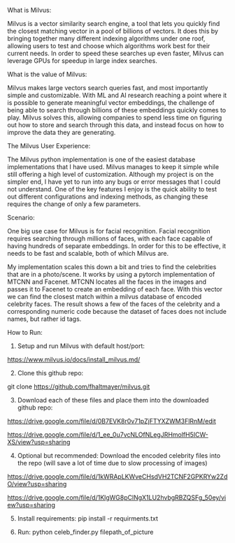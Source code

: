 What is Milvus:

Milvus is a vector similarity search engine, a tool that lets you quickly find the closest matching vector in a pool of billions of vectors. It does this by bringing together many different indexing algorithms under one roof, allowing users to test and choose which algorithms work best for their current needs. In order to speed these searches up even faster, Milvus can leverage GPUs for speedup in large index searches.


What is the value of Milvus:

Milvus makes large vectors search queries fast, and most importantly simple and customizable. With ML and AI research reaching a point where it is possible to generate meaningful vector embeddings, the challenge of being able to search through billions of these embeddings quickly comes to play. Milvus solves this, allowing companies to spend less time on figuring out how to store and search through this data, and instead focus on how to improve the data they are generating.

The Milvus User Experience:

The Milvus python implementation is one of the easiest database implementations that I have used. Milvus manages to keep it simple while still offering a high level of customization. Although my project is on the simpler end, I have yet to run into any bugs or error messages that I could not understand. One of the key features I enjoy is the quick ability to test out different configurations and indexing methods, as changing these requires the change of only a few parameters.



Scenario:

One big use case for Milvus is for facial recognition. Facial recognition requires searching through millions of faces, with each face capable of having hundreds of separate embeddings. In order for this to be effective, it needs to be fast and scalable, both of which Milvus are.

My implementation scales this down a bit and tries to find the celebrities that are in a photo/scene. It works by using a pytorch implementation of MTCNN and Facenet. MTCNN locates all the faces in the images and passes it to Facenet to create an embedding of each face. With this vector we can find the closest match within a milvus database of encoded celebrity faces. The result shows a few of the faces of the celebrity and a corresponding numeric code because the dataset of faces does not include names, but rather id tags.


How to Run:
1. Setup and run Milvus with default host/port: 

https://www.milvus.io/docs/install_milvus.md/

2. Clone this github repo: 

git clone https://github.com/fhaltmayer/milvus.git 

3. Download each of these files and place them into the downloaded github repo:

https://drive.google.com/file/d/0B7EVK8r0v71pZjFTYXZWM3FlRnM/edit 

https://drive.google.com/file/d/1_ee_0u7vcNLOfNLegJRHmolfH5ICW-XS/view?usp=sharing

4. Optional but recommended: Download the encoded celebrity files into the repo (will save a lot of time due to slow processing of images)

https://drive.google.com/file/d/1kWRApLKWveCHsdVH2TCNF2GPKRYw2ZdO/view?usp=sharing 

https://drive.google.com/file/d/1KlgWG8pClNgX1LU2hvbgRBZQSFg_50ey/view?usp=sharing 

5. Install requirements: pip install -r requirments.txt

6. Run: python celeb_finder.py filepath_of_picture 
